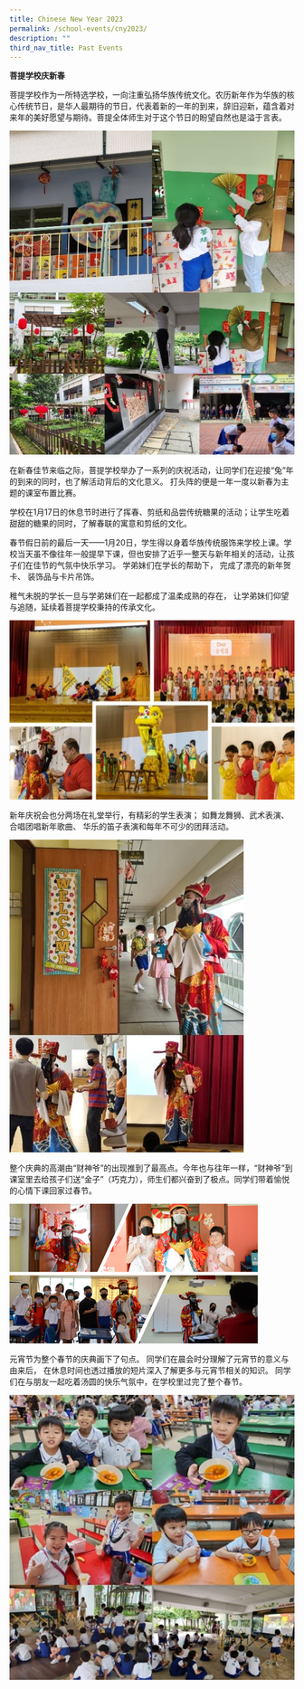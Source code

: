```yaml
---
title: Chinese New Year 2023
permalink: /school-events/cny2023/
description: ""
third_nav_title: Past Events
---
```

**菩提学校庆新春**

菩提学校作为一所特选学校，一向注重弘扬华族传统文化。农历新年作为华族的核心传统节日，是华人最期待的节日，代表着新的一年的到来，辞旧迎新，蕴含着对来年的美好愿望与期待。菩提全体师生对于这个节日的盼望自然也是溢于言表。

![](/images/Picture1.jpg)

在新春佳节来临之际，菩提学校举办了一系列的庆祝活动，让同学们在迎接“兔”年的到来的同时，也了解活动背后的文化意义。
打头阵的便是一年一度以新春为主题的课室布置比赛。

学校在1月17日的休息节时进行了挥春、剪纸和品尝传统糖果的活动；让学生吃着甜甜的糖果的同时，了解春联的寓意和剪纸的文化。



春节假日前的最后一天——1月20日，学生得以身着华族传统服饰来学校上课。学校当天虽不像往年一般提早下课，但也安排了近乎一整天与新年相关的活动，让孩子们在佳节的气氛中快乐学习。
学弟妹们在学长的帮助下，
完成了漂亮的新年贺卡、
装饰品与卡片吊饰。

稚气未脱的学长一旦与学弟妹们在一起都成了温柔成熟的存在，
          让学弟妹们仰望与追随，延续着菩提学校秉持的传承文化。

![](/images/Picture7.jpg)

新年庆祝会也分两场在礼堂举行，有精彩的学生表演；
如舞龙舞狮、武术表演、合唱团唱新年歌曲、
华乐的笛子表演和每年不可少的团拜活动。

![](/images/Picture8.jpg)

整个庆典的高潮由“财神爷”的出现推到了最高点。今年也与往年一样，“财神爷”到课室里去给孩子们送“金子”（巧克力），师生们都兴奋到了极点。同学们带着愉悦的心情下课回家过春节。

![](/images/Picture9.png)

元宵节为整个春节的庆典画下了句点。
同学们在晨会时分理解了元宵节的意义与由来后，
在休息时间也透过播放的短片深入了解更多与元宵节相关的知识。
同学们在与朋友一起吃着汤圆的快乐气氛中，在学校里过完了整个春节。

![](/images/Picture10.jpg)